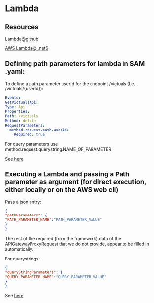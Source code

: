 # Lambda

## Resources

[Lambda@github](https://github.com/aws/aws-lambda-dotnet)

[AWS Lambda@ .net6](https://aws.amazon.com/blogs/compute/introducing-the-net-6-runtime-for-aws-lambda/)

## Defining path parameters for lambda in SAM .yaml:

To define a path parameter userId for the endpoint /victuals (I.e. /victuals/{userId}):

```yaml
Events: 
GetVictualsApi: 
Type: Api 
Properties: 
Path: /victuals 
Method: delete 
RequestParameters: 
- method.request.path.userId: 
    Required: true 
 ```

For query parameters use method.request.querystring.NAME_OF_PARAMETER 

See [here](https://docs.aws.amazon.com/apigateway/latest/developerguide/api-gateway-method-settings-method-request.html#setup-method-request-parameters)

## Executing a Lambda and passing a Path parameter as argument (for direct execution, either locally or on the AWS web cli)

Pass a json entry:

``` json
{ 
"pathParameters": { 
"PATH_PARAMETER_NAME":"PATH_PARAMETER_VALUE" 
} 
} 
```

The rest of the required (from the framework) data of the APIGatewayProxyRequest that we do not provide, appear to be filled in automatically.

For querystrings:

``` json
{ 
"queryStringParameters": { 
"QUERY_PARAMETER_NAME":"QUERY_PARAMETER_VALUE" 
} 
} 
```

See [here](https://newbedev.com/getting-json-body-in-aws-lambda-via-api-gateway/)